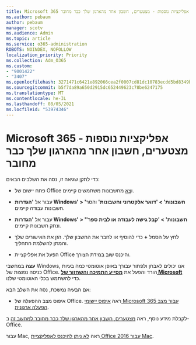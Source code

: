 ```yaml
---
title: Microsoft 365 אפליקציות נוספות - מצטערים, חשבון אחר מהארגון שלך כבר מחובר
ms.author: pebaum
author: pebaum
manager: scotv
ms.audience: Admin
ms.topic: article
ms.service: o365-administration
ROBOTS: NOINDEX, NOFOLLOW
localization_priority: Priority
ms.collection: Adm_O365
ms.custom:
- "9001422"
- "3407"
ms.openlocfilehash: 3271471c6421e892066cea2f0007cd81dc10783ecdd5bd8349bbe298a31990ab
ms.sourcegitcommit: b5f7da89a650d2915dc652449623c78be6247175
ms.translationtype: MT
ms.contentlocale: he-IL
ms.lasthandoff: 08/05/2021
ms.locfileid: "53974346"
---
```

# <a name="microsoft-365-apps-message---sorry-another-account-from-your-organization-is-already-signed-in"></a>Microsoft 365 אפליקציות נוספות - מצטערים, חשבון אחר מהארגון שלך כבר מחובר

כדי לתקן שגיאה זו, נסה את השלבים הבאים:

- פתח יישום של Office ו[צא](https://support.office.com/article/sign-out-of-office-5a20dc11-47e9-4b6f-945d-478cb6d92071) מחשבונות משתמשים קיימים.

- עבור אל **'הגדרות Windows' > 'חשבונות' > 'דואר אלקטרוני וחשבונות'** והסר חשבונות עבודה קיימים.

- עבור אל **'הגדרות Windows' > 'חשבונות' > 'קבל גישה לעבודה או לבית ספר'** ונתק חשבונות קיימים. 

- לחץ על הסמל **+** כדי להוסיף או לחבר את החשבון שלך. הזן את האישורים שלך והמתן להשלמת התהליך.

- הפעל את אפליקציית Office והיכנס שוב במידת הצורך. 

**עצה** במחשבי Windows, אנו יכולים לאבחן ולפתור עבורך באופן אוטומטי כמה בעיות כניסה נפוצות של Office. הורד והפעל את  **[מסייע התמיכה והשחזור של Microsoft](https://aka.ms/SaRA-OfficeSignInScenario)** כדי להשתמש בכלי האוטומטי שלנו.

אם הבעיה נמשכת, נסה את השלב הבא: 

- איפוס מצב ההפעלה של Office. ראה [איפוס יישומי Microsoft 365 עבור מצב הפעלה ארגונית](https://docs.microsoft.com/office365/troubleshoot/activation/reset-office-365-proplus-activation-state).

לקבלת מידע נוסף, ראה [מצטערים, חשבון אחר מהארגון שלך כבר מחובר למחשב זה](https://docs.microsoft.com/office/troubleshoot/error-messages/another-account-already-signed-in) ב- Office.

עבור Mac, ראה [לא ניתן להיכנס לאפליקציית Office 2016 עבור Mac](https://docs.microsoft.com/office365/troubleshoot/authentication/sign-in-to-office-2016-for-mac-fail).
